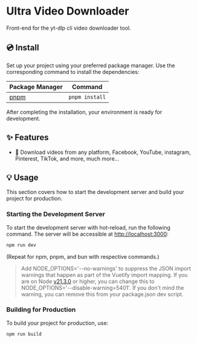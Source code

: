 # Ultra Video Downloader

Front-end for the yt-dlp cli video downloader tool.

## 💿 Install

Set up your project using your preferred package manager. Use the corresponding command to install the dependencies:

| Package Manager                                                | Command        |
|---------------------------------------------------------------|----------------|
| [pnpm](https://pnpm.io/installation)                          | `pnpm install` |

After completing the installation, your environment is ready for development.

## ✨ Features

- 🤯 Download videos from any platform, Facebook, YouTube, instagram, Pinterest, TikTok, and more, much more...

## 💡 Usage

This section covers how to start the development server and build your project for production.

### Starting the Development Server

To start the development server with hot-reload, run the following command. The server will be accessible at [http://localhost:3000](http://localhost:3000):

```bash
npm run dev
```
(Repeat for npm, pnpm, and bun with respective commands.)

> Add NODE_OPTIONS='--no-warnings' to suppress the JSON import warnings that happen as part of the Vuetify import mapping. If you are on Node [v21.3.0](https://nodejs.org/en/blog/release/v21.3.0) or higher, you can change this to NODE_OPTIONS='--disable-warning=5401'. If you don't mind the warning, you can remove this from your package.json dev script.

### Building for Production

To build your project for production, use:

```bash
npm run build
```
